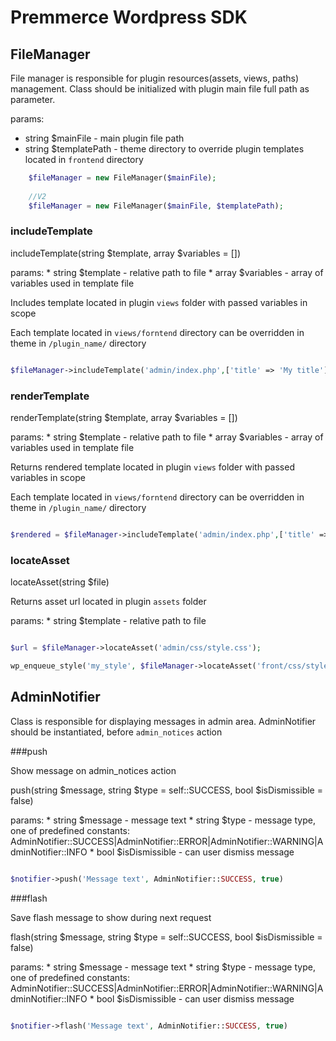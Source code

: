 # Premmerce Wordpress SDK

## FileManager

File manager is responsible for plugin resources(assets, views, paths) management.
Class should be initialized with plugin main file full path as parameter.

params:
   * string $mainFile - main plugin file path
   * string $templatePath - theme directory to override plugin templates located in `frontend` directory
   
```php
    $fileManager = new FileManager($mainFile);
    
    //V2
    $fileManager = new FileManager($mainFile, $templatePath);
```

### includeTemplate

includeTemplate(string $template, array $variables = [])

params:
    * string $template - relative path to file
    * array $variables - array of variables used in template file
    
Includes template located in plugin `views` folder with passed variables in scope

Each template located in `views/forntend` directory can be overridden in theme in `/plugin_name/` directory

```php

$fileManager->includeTemplate('admin/index.php',['title' => 'My title']);
```

### renderTemplate

renderTemplate(string $template, array $variables = [])

params:
    * string $template - relative path to file
    * array $variables - array of variables used in template file
    
Returns rendered template located in plugin `views` folder with passed variables in scope

Each template located in `views/forntend` directory can be overridden in theme in `/plugin_name/` directory

```php

$rendered = $fileManager->includeTemplate('admin/index.php',['title' => 'My title']);

```

### locateAsset

locateAsset(string $file)

Returns asset url located in plugin `assets` folder 

params:
    * string $template - relative path to file
    

```php

$url = $fileManager->locateAsset('admin/css/style.css');

wp_enqueue_style('my_style', $fileManager->locateAsset('front/css/style.css'));

```

## AdminNotifier

Class is responsible for displaying messages in admin area. AdminNotifier should be instantiated, before `admin_notices` action

###push

Show message on admin_notices action

push(string $message, string $type = self::SUCCESS, bool $isDismissible = false)

params:
    * string $message - message text
    * string $type  - message type, one of predefined constants: AdminNotifier::SUCCESS|AdminNotifier::ERROR|AdminNotifier::WARNING|AdminNotifier::INFO
    * bool $isDismissible - can user dismiss message
```php

$notifier->push('Message text', AdminNotifier::SUCCESS, true)

```
###flash

Save flash message to show during next request

flash(string $message, string $type = self::SUCCESS, bool $isDismissible = false)

params:
    * string $message - message text
    * string $type  - message type, one of predefined constants: AdminNotifier::SUCCESS|AdminNotifier::ERROR|AdminNotifier::WARNING|AdminNotifier::INFO
    * bool $isDismissible - can user dismiss message
    

```php

$notifier->flash('Message text', AdminNotifier::SUCCESS, true)

```
